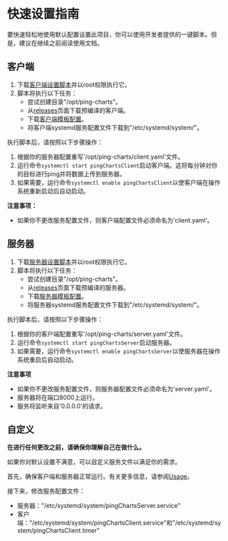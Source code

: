 # 快速设置指南

要快速轻松地使用默认配置设置此项目，你可以使用开发者提供的一键脚本。但是，建议在继续之前阅读使用文档。

## 客户端

1. 下载[客户端设置脚本](../scripts/client.sh)并以root权限执行它。
2. 脚本将执行以下任务：
   - 尝试创建目录"/opt/ping-charts"。
   - 从[releases](https://github.com/eastarpen/ping-charts/releases)页面下载预编译的客户端。
   - 下载[客户端模板配置](../doc/templates/client.yaml)。
   - 将客户端systemd服务配置文件下载到"/etc/systemd/system/"。

执行脚本后，请按照以下步骤操作：

1. 根据你的服务器配置重写'/opt/ping-charts/client.yaml'文件。
2. 运行命令`systemctl start pingChartsClient`启动客户端。这将每分钟对你的目标进行ping并将数据上传到服务器。
3. 如果需要，运行命令`systemctl enable pingChartsClient`以使客户端在操作系统重新启动后自动启动。

**注意事项：**
- 如果你不更改服务配置文件，则客户端配置文件必须命名为'client.yaml'。

## 服务器

1. 下载[服务器设置脚本](../scripts/server.sh)并以root权限执行它。
2. 脚本将执行以下任务：
   - 尝试创建目录"/opt/ping-charts"。
   - 从[releases](https://github.com/eastarpen/ping-charts/releases)页面下载预编译的服务器。
   - 下载[服务器模板配置](../doc/templates/server.yaml)。
   - 将服务器systemd服务配置文件下载到"/etc/systemd/system/"。

执行脚本后，请按照以下步骤操作：

1. 根据你的客户端配置重写'/opt/ping-charts/server.yaml'文件。
2. 运行命令`systemctl start pingChartsServer`启动服务器。
3. 如果需要，运行命令`systemctl enable pingChartsServer`以使服务器在操作系统重启后自动启动。

**注意事项**

- 如果你不更改服务配置文件，则服务器配置文件必须命名为'server.yaml'。
- 服务器将在端口8000上运行。
- 服务将监听来自'0.0.0.0'的请求。

## 自定义

**在进行任何更改之前，请确保你理解自己在做什么。**

如果你对默认设置不满意，可以自定义服务文件以满足你的需求。

首先，确保客户端和服务器正常运行。有关更多信息，请参阅[Usage](../README.md#Usage)。

接下来，修改服务配置文件：

- 服务器："/etc/systemd/system/pingChartsServer.service"
- 客户端："/etc/systemd/system/pingChartsClient.service"和"/etc/systemd/system/pingChartsClient.timer"

